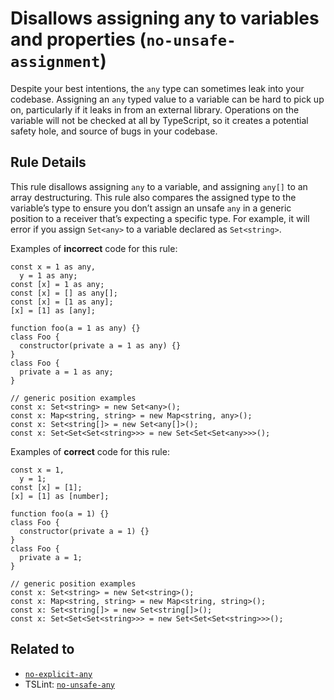 Disallows assigning any to variables and properties (`no-unsafe-assignment`)
============================================================================

Despite your best intentions, the `any` type can sometimes leak into your codebase. Assigning an `any` typed value to a variable can be hard to pick up on, particularly if it leaks in from an external library. Operations on the variable will not be checked at all by TypeScript, so it creates a potential safety hole, and source of bugs in your codebase.

Rule Details
------------

This rule disallows assigning `any` to a variable, and assigning `any[]` to an array destructuring. This rule also compares the assigned type to the variable’s type to ensure you don’t assign an unsafe `any` in a generic position to a receiver that’s expecting a specific type. For example, it will error if you assign `Set<any>` to a variable declared as `Set<string>`.

Examples of **incorrect** code for this rule:

    const x = 1 as any,
      y = 1 as any;
    const [x] = 1 as any;
    const [x] = [] as any[];
    const [x] = [1 as any];
    [x] = [1] as [any];

    function foo(a = 1 as any) {}
    class Foo {
      constructor(private a = 1 as any) {}
    }
    class Foo {
      private a = 1 as any;
    }

    // generic position examples
    const x: Set<string> = new Set<any>();
    const x: Map<string, string> = new Map<string, any>();
    const x: Set<string[]> = new Set<any[]>();
    const x: Set<Set<Set<string>>> = new Set<Set<Set<any>>>();

Examples of **correct** code for this rule:

    const x = 1,
      y = 1;
    const [x] = [1];
    [x] = [1] as [number];

    function foo(a = 1) {}
    class Foo {
      constructor(private a = 1) {}
    }
    class Foo {
      private a = 1;
    }

    // generic position examples
    const x: Set<string> = new Set<string>();
    const x: Map<string, string> = new Map<string, string>();
    const x: Set<string[]> = new Set<string[]>();
    const x: Set<Set<Set<string>>> = new Set<Set<Set<string>>>();

Related to
----------

-   [`no-explicit-any`](./no-explicit-any.md)
-   TSLint: [`no-unsafe-any`](https://palantir.github.io/tslint/rules/no-unsafe-any/)
